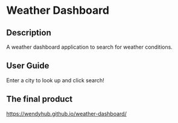 # Weather Dashboard


## Description

A weather dashboard application to search for weather conditions.



## User Guide

Enter a city to look up and click search!



## The final product
https://wendyhub.github.io/weather-dashboard/

